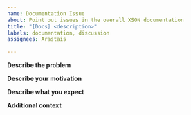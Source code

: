 ```yaml
---
name: Documentation Issue
about: Point out issues in the overall XSON documentation
title: "[Docs] <description>"
labels: documentation, discussion
assignees: Arastais

---
```


**Describe the problem**
<!-- A clear and concise description of what you are changing. -->


**Describe your motivation**
<!-- Explain why you think what you're pointing oout is a problem. -->


**Describe what you expect**
<!-- A clear and concise description of what you expect the documentation to have instead. -->


**Additional context**
<!-- Add any other optional context about the changes here. Remove the title if not applicable. -->
